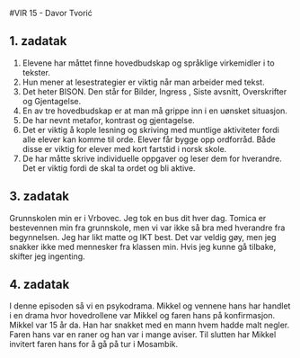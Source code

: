 #VIR 15 - Davor Tvorić
 
## 1. zadatak
1. Elevene har måttet finne hovedbudskap og språklige virkemidler i to tekster.
2. Hun mener at lesestrategier er viktig når man arbeider med tekst.
3. Det heter BISON. Den står for Bilder, Ingress , Siste avsnitt, Overskrifter og Gjentagelse.
4. En av tre hovedbudskap er at man må grippe inn i en uønsket situasjon.
5. De har nevnt metafor, kontrast og gjentagelse.
6.  Det er viktig å kople lesning og skriving med muntlige aktiviteter fordi alle elever kan komme til orde. Elever får bygge opp ordforråd. Både disse er viktig for elever med kort fartstid i norsk skole.
7. De har måtte skrive individuelle oppgaver og leser dem for hverandre. Det er viktig fordi de skal ta ordet og bli aktive.
   
## 3. zadatak
Grunnskolen min er i Vrbovec. Jeg tok en bus dit hver dag. Tomica er bestevennen min fra grunnskole, men vi var ikke så bra med hverandre fra begynnelsen. Jeg har likt matte og IKT best. Det var veldig gøy, men jeg snakker ikke med mennesker fra klassen min. Hvis jeg kunne gå tilbake, skifter jeg ingenting. 

## 4. zadatak
I denne episoden så vi en psykodrama. Mikkel og vennene hans har handlet i en drama hvor hovedrollene var Mikkel og faren hans på konfirmasjon. Mikkel var 15 år da. Han har snakket med en mann hvem hadde malt negler. Faren hans var en raner og han var i mange aviser. Til slutten har Mikkel invitert faren hans for å gå på tur i Mosambik.